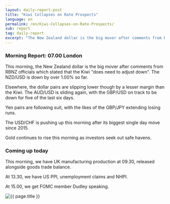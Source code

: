 ```yaml
---
layout: daily-report-post
title: "Kiwi Collapses on Rate Prospects"
language: en
permalink: /en/Kiwi-Collapses-on-Rate-Prospects/
sub: report
tag: daily-report
excerpt: "The New Zealand dollar is the big mover after comments from RBNZ officials which stated that the Kiwi ..."
---
```

### Morning Report: 07.00 London

This morning, the New Zealand dollar is the big mover after comments from RBNZ officials which stated that the Kiwi "does need to adjust down". The NZD/USD is down by over 1.00% so far. 

Elsewhere, the dollar pairs are slipping lower though by a lesser margin than the Kiwi. The AUD/USD is sliding again, with the GBP/USD on track to be down for five of the last six days. 

Yen pairs are following suit, with the likes of the GBP/JPY extending losing runs. 

The USD/CHF is pushing up this morning after its biggest single day move since 2015. 

Gold continues to rise this morning as investors seek out safe havens. 

### Coming up today

This morning, we have UK manufacturing production at 09.30, released alongside goods trade balance. 

At 13.30, we have US PPI, unemployment claims and NHPI. 

At 15.00, we get FOMC member Dudley speaking.

<p><img src="{{ "/assets/images/daily-report/2017-08-10_07-10-37.jpg" | relative_url }}" alt="{{ page.title }}" title="{{ page.title }}"></p>
